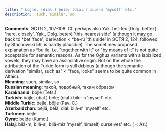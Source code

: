 ```yaml
---
title: " böjle, (dial.) bele; (dial.) bile-m 'myself' etc."
description:  such, similar, so
---
```


<strong>Comments</strong>:  ЭСТЯ 2, 107-108. Cf. perhaps also Yak. bet-tex (Dolg. bettek) 'here, closely', Yak., Dolg. beterē 'this, nearest side' (although it may go back to *bet 'face'; derivation < *be-rü 'this side' in ЭСТЯ 2, 124, followed by Stachowski 59, is hardly plausible). The sometimes proposed explanation as *bu ile, i.e. "together with it" or "by means of it" is not quite acceptable for semantic reasons. As for the Oghuz variants with a labialized vowels, they may have an assimilative origin. But on the whole the attribution of the Turkic form is still dubious (although the semantic derivation "similar, such as" < "face, looks" seems to be quite common in Altaic).<br>
<strong>Meaning</strong>:  such, similar, so<br>
<strong>Russian meaning</strong>:  такой, подобный, таким образом<br>
<strong>Karakhanid</strong>:  böjle (Tefs.)<br>
<strong>Turkish</strong>:  böjle, (dial.) bele; (dial.) bile-m 'myself' etc.<br>
<strong>Middle Turkic</strong>:  bejle, böjle (Pav. C.)<br>
<strong>Azerbaidzhan</strong>:  bejlä, belä, dial. bilä-m 'myself' etc.<br>
<strong>Turkmen</strong>:  bejle<br>
<strong>Oyrat</strong>:  bejde (Kumd.)<br>
<strong>Halaj</strong>:  bilä-m, bilä-si, bilä-miz 'myself, himself, ourselves' etc. ( < Az.)<br>



